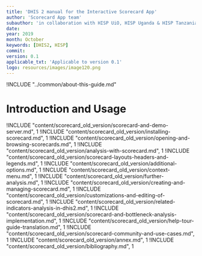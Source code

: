 ```yaml
---
title: 'DHIS 2 manual for the Interactive Scorecard App'
author: 'Scorecard App team'
subauthor: 'in collaboration with HISP UiO, HISP Uganda & HISP Tanzania'
date:
year: 2019
month: October
keywords: [DHIS2, HISP]
commit:
version: 0.1
applicable_txt: 'Applicable to version 0.1'
logo: resources/images/image120.png
---
```


<!--DHIS2-SECTION-ID:index-->

!INCLUDE "../common/about-this-guide.md"

# Introduction and Usage

!INCLUDE "content/scorecard_old_version/scorecard-and-demo-server.md", 1
!INCLUDE "content/scorecard_old_version/installing-scorecard.md", 1
!INCLUDE "content/scorecard_old_version/opening-and-browsing-scorecards.md", 1
!INCLUDE "content/scorecard_old_version/analysis-with-scorecard.md", 1
!INCLUDE "content/scorecard_old_version/scorecard-layouts-headers-and-legends.md", 1
!INCLUDE "content/scorecard_old_version/additional-options.md", 1
!INCLUDE "content/scorecard_old_version/context-menu.md", 1
!INCLUDE "content/scorecard_old_version/further-analysis.md", 1
!INCLUDE "content/scorecard_old_version/creating-and-managing-scorecard.md", 1
!INCLUDE "content/scorecard_old_version/customizations-and-editing-of-scorecard.md", 1
!INCLUDE "content/scorecard_old_version/related-indicators-analysis-in-dhis2.md", 1
!INCLUDE "content/scorecard_old_version/scorecard-and-bottleneck-analysis-implementation.md", 1
!INCLUDE "content/scorecard_old_version/help-tour-guide-translation.md", 1
!INCLUDE "content/scorecard_old_version/scorecard-community-and-use-cases.md", 1
!INCLUDE "content/scorecard_old_version/annex.md", 1
!INCLUDE "content/scorecard_old_version/bibliography.md", 1
